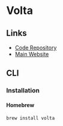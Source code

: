 # Volta

## Links

- [Code Repository](https://github.com/volta-cli/volta)
- [Main Website](https://volta.sh)

## CLI

### Installation

#### Homebrew

```sh
brew install volta
```
